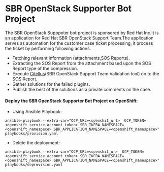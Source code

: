 # SBR OpenStack Supporter Bot Project
The SBR OpenStack Supppoter bot project is sponsered by Red Hat Inc.It is an application for Red Hat SBR OpenStack Support Team.The application serves as automation for the customer case ticket processing, it process the ticket by performing following actions:
- Fetching relevant information (attachments,SOS Reports).
- Extracting the SOS Report from the attachment based upon the SOS Report type of the compression.
- Execute [Citellus](https://github.com/citellusorg/citellus/)(SBR OpenStack Support Team Validation tool) on to the SOS Report.
- Gather solutions for the failed plugins.
- Publish the best of the solutions as a private comments on the case.



#### Deploy the SBR OpenStack Supporter Bot Project on OpenShift:
- Using Ansible Playbook:
```ansible
ansible-playbook --extra-var="OCP_URL=<openshit_url>  OCP_TOKEN=<openshift_service_account_token> SBR_INFRA_NAMESPACE= <openshift_namespace> SBR_APPLICATION_NAMESPACE=<openshift_namespace>" playbooks/provision.yaml
```

- Delete the deployment:
```ansible
ansible-playbook --extra-var="OCP_URL=<openshit_ur>  OCP_TOKEN=<openshift_service_account_token> SBR_INFRA_NAMESPACE=<openshift_namespace> SBR_APPLICATION_NAMESPACE=<openshift_namespace>" playbooks/deprovision.yaml
```
